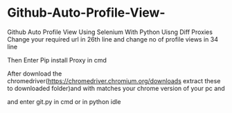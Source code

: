 # Github-Auto-Profile-View-
Github Auto Profile View Using Selenium With Python Uisng Diff Proxies
Change your required url in 26th line and change no of profile views in 34 line 
 
Then Enter Pip install Proxy in cmd

After download the chromedriver(https://chromedriver.chromium.org/downloads extract these to downloaded folder)and with matches your chrome version of your pc and

and enter git.py in cmd or in python idle
